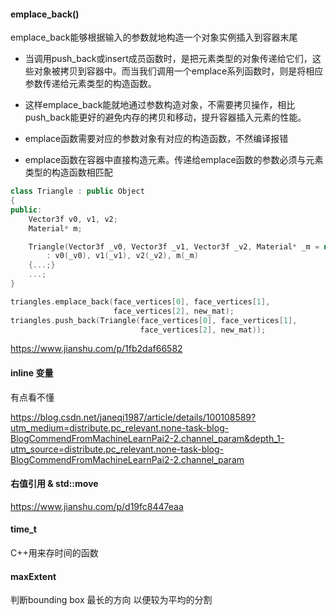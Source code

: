 #### emplace_back()

emplace_back能够根据输入的参数就地构造一个对象实例插入到容器末尾

- 当调用push_back或insert成员函数时，是把元素类型的对象传递给它们，这些对象被拷贝到容器中。而当我们调用一个emplace系列函数时，则是将相应参数传递给元素类型的构造函数。

- 这样emplace_back能就地通过参数构造对象，不需要拷贝操作，相比push_back能更好的避免内存的拷贝和移动，提升容器插入元素的性能。

- emplace函数需要对应的参数对象有对应的构造函数，不然编译报错
- emplace函数在容器中直接构造元素。传递给emplace函数的参数必须与元素类型的构造函数相匹配

```C++
class Triangle : public Object
{
public:
    Vector3f v0, v1, v2;
    Material* m;

    Triangle(Vector3f _v0, Vector3f _v1, Vector3f _v2, Material* _m = nullptr)
        : v0(_v0), v1(_v1), v2(_v2), m(_m)
    {...;}
	...;
}

triangles.emplace_back(face_vertices[0], face_vertices[1],
                       face_vertices[2], new_mat);
triangles.push_back(Triangle(face_vertices[0], face_vertices[1],
                             face_vertices[2], new_mat));
```

https://www.jianshu.com/p/1fb2daf66582

#### inline 变量

有点看不懂

https://blog.csdn.net/janeqi1987/article/details/100108589?utm_medium=distribute.pc_relevant.none-task-blog-BlogCommendFromMachineLearnPai2-2.channel_param&depth_1-utm_source=distribute.pc_relevant.none-task-blog-BlogCommendFromMachineLearnPai2-2.channel_param

#### 右值引用 & std::move

https://www.jianshu.com/p/d19fc8447eaa

#### time_t

C++用来存时间的函数

#### maxExtent

判断bounding box 最长的方向 以便较为平均的分割